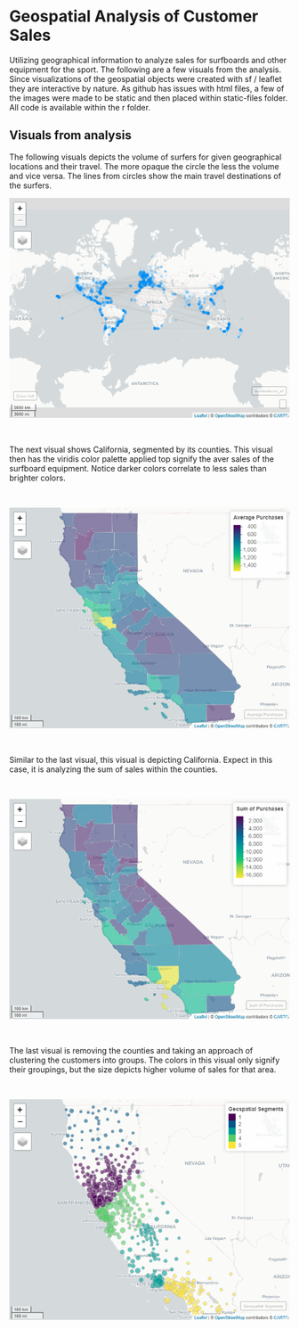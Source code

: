 # Geospatial Analysis of Customer Sales

Utilizing geographical information to analyze sales for surfboards and other equipment for the sport. The following are a few visuals from the analysis. Since visualizations of the geospatial objects were created with sf / leaflet they are interactive by nature. As github has issues with html files, a few of the images were made to be static and then placed within static-files folder. All code is available within the r folder.

## Visuals from analysis

The following visuals depicts the volume of surfers for given geographical locations and their travel. The more opaque the circle the less the volume and vice versa. The lines from circles show the main travel destinations of the surfers.
<br/>

![](static-files/viz-connections.png)

<br/>

The next visual shows California, segmented by its counties. This visual then has the viridis color palette applied top signify the aver sales of the surfboard equipment. Notice darker colors correlate to less sales than brighter colors.

<br/>

![](static-files/viz-avgSales.png)

<br/>

Similar to the last visual, this  visual is depicting California. Expect in this case, it is analyzing the sum of sales within the counties.

<br/>

![](static-files/viz-sumSales.png)

<br/>

The last visual is removing the counties and taking an approach of clustering the customers into groups. The colors in this visual only signify their groupings, but the size depicts higher volume of sales for that area.

<br/>

![](static-files/viz-salesClusters.png)




